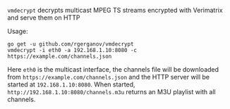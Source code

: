 `vmdecrypt` decrypts multicast MPEG TS streams encrypted with Verimatrix and serve them on HTTP

Usage:
```
go get -u github.com/rgerganov/vmdecrypt
vmdecrypt -i eth0 -a 192.168.1.10:8080 -c https://example.com/channels.json
```

Here `eth0` is the multicast interface, the channels file will be downloaded from `https://example.com/channels.json` and the HTTP server will be started at `192.168.1.10:8080`.
When started, `http://192.168.1.10:8080/channels.m3u` returns an M3U playlist with all channels.
